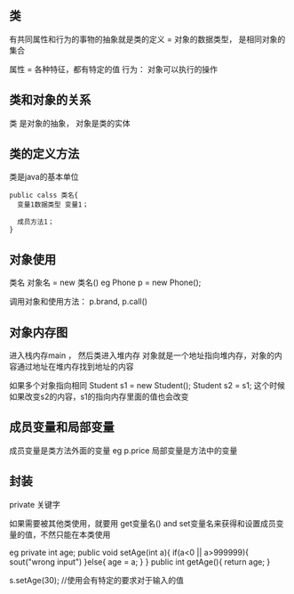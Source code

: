 ## 类
有共同属性和行为的事物的抽象就是类的定义
 = 对象的数据类型， 是相同对象的集合

属性 = 各种特征，都有特定的值
行为： 对象可以执行的操作

## 类和对象的关系
  类 是对象的抽象， 对象是类的实体

## 类的定义方法
类是java的基本单位

    public calss 类名{
      变量1数据类型 变量1；
      
      成员方法1；
    }
    
## 对象使用

类名 对象名 = new 类名()
eg Phone p = new Phone();

调用对象和使用方法： p.brand, p.call()

## 对象内存图
进入栈内存main ， 然后类进入堆内存
对象就是一个地址指向堆内存，对象的内容通过地址在堆内存找到地址的内容

如果多个对象指向相同
Student s1 = new Student();
Student s2 = s1;
这个时候如果改变s2的内容，s1的指向内存里面的值也会改变


## 成员变量和局部变量
成员变量是类方法外面的变量 eg p.price
局部变量是方法中的变量

## 封装
private 关键字

如果需要被其他类使用，就要用
get变量名() and set变量名来获得和设置成员变量的值，不然只能在本类使用

eg 
    private int age;
    public void setAge(int a){
      if(a<0 || a>999999){
        sout("wrong input")
      }else{
        age = a;
      }
    }
    public int getAge(){
     return age;
   }
   
   s.setAge(30); //使用会有特定的要求对于输入的值
